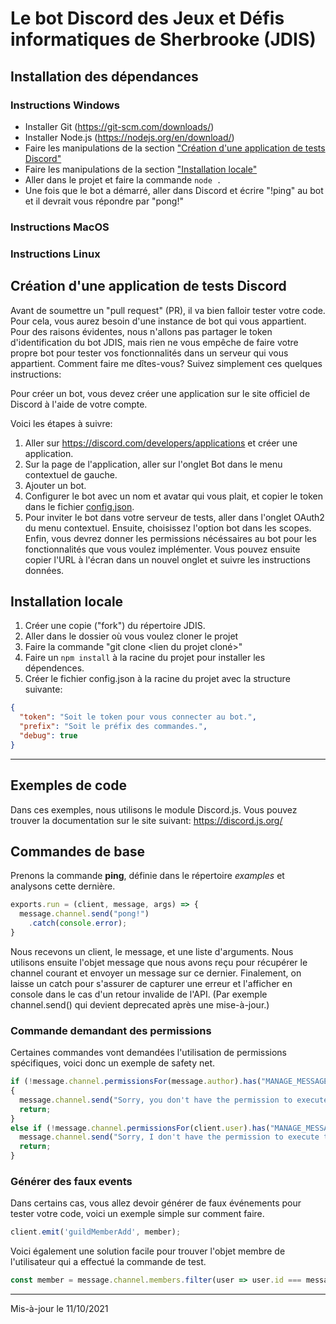 ﻿# Le bot Discord des Jeux et Défis informatiques de Sherbrooke (JDIS)

## Installation des dépendances

### Instructions Windows

* Installer Git (<https://git-scm.com/downloads/>)
* Installer Node.js (<https://nodejs.org/en/download/>)
* Faire les manipulations de la section ["Création d'une application de tests Discord"](#création-dune-application-de-tests-discord)
* Faire les manipulations de la section ["Installation locale"](#installation-locale)
* Aller dans le projet et faire la commande ``node .``
* Une fois que le bot a démarré, aller dans Discord et écrire "!ping" au bot et il devrait vous répondre par "pong!"

### Instructions MacOS

### Instructions Linux

## Création d'une application de tests Discord

Avant de soumettre un "pull request" (PR), il va bien falloir tester votre code. Pour cela, vous aurez besoin d'une instance de bot qui vous appartient. Pour des raisons évidentes, nous n'allons pas partager le token d'identification du bot JDIS, mais rien ne vous empêche de faire votre propre bot pour tester vos fonctionnalités dans un serveur qui vous appartient.
Comment faire me dîtes-vous? Suivez simplement ces quelques instructions:

Pour créer un bot, vous devez créer une application sur le site officiel de Discord à l'aide de votre compte.

Voici les étapes à suivre:

1. Aller sur <https://discord.com/developers/applications> et créer une application.
2. Sur la page de l'application, aller sur l'onglet Bot dans le menu contextuel de gauche.
3. Ajouter un bot.
4. Configurer le bot avec un nom et avatar qui vous plait, et copier le token dans le fichier [config.json](#config.json).
5. Pour inviter le bot dans votre serveur de tests, aller dans l'onglet OAuth2 du menu contextuel. Ensuite, choisissez l'option bot dans les scopes. Enfin, vous devrez donner les permissions nécéssaires au bot pour les fonctionnalités que vous voulez implémenter. Vous pouvez ensuite copier l'URL à l'écran dans un nouvel onglet et suivre les instructions données.

## Installation locale

1. Créer une copie ("fork") du répertoire JDIS.
2. Aller dans le dossier où vous voulez cloner le projet
3. Faire la commande "git clone <lien du projet cloné>"
4. Faire un ``npm install`` à la racine du projet pour installer les dépendences.
5. Créer le fichier config.json à la racine du projet avec la structure suivante:

```json
{
  "token": "Soit le token pour vous connecter au bot.",
  "prefix": "Soit le préfix des commandes.",
  "debug": true
}
```

---

## Exemples de code

Dans ces exemples, nous utilisons le module Discord.js. 
Vous pouvez trouver la documentation sur le site suivant: <https://discord.js.org/>

## Commandes de base

Prenons la commande **ping**, définie dans le répertoire *examples* et analysons cette dernière.

```javascript
exports.run = (client, message, args) => {
  message.channel.send("pong!")
    .catch(console.error);
}
```

Nous recevons un client, le message, et une liste d'arguments. Nous utilisons ensuite l'objet message que nous avons reçu pour récupérer le channel courant et envoyer un message sur ce dernier. Finalement, on laisse un catch pour s'assurer de capturer une erreur et l'afficher en console dans le cas d'un retour invalide de l'API. (Par exemple channel.send() qui devient deprecated après une mise-à-jour.)

### Commande demandant des permissions

Certaines commandes vont demandées l'utilisation de permissions spécifiques, voici donc un exemple de safety net.

```javascript
if (!message.channel.permissionsFor(message.author).has("MANAGE_MESSAGES")) 
{
  message.channel.send("Sorry, you don't have the permission to execute the command \"" + message.content + "\"");
  return;
} 
else if (!message.channel.permissionsFor(client.user).has("MANAGE_MESSAGES")) {
  message.channel.send("Sorry, I don't have the permission to execute the command \"" + message.content + "\"");
  return;
}
```

### Générer des faux events

Dans certains cas, vous allez devoir générer de faux événements pour tester votre code, voici un exemple simple sur comment faire.

```javascript
client.emit('guildMemberAdd', member);
```

Voici également une solution facile pour trouver l'objet membre de l'utilisateur qui a effectué la commande de test.

```javascript
const member = message.channel.members.filter(user => user.id === message.author.id);
```

---
Mis-à-jour le 11/10/2021